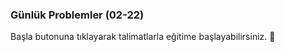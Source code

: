 ### Günlük Problemler (02-22)
  
Başla butonuna tıklayarak talimatlarla eğitime başlayabilirsiniz. 🚀  
